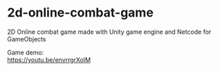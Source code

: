 # 2d-online-combat-game

2D Online combat game made with Unity game engine and Netcode for GameObjects

Game demo:<br/>
https://youtu.be/envrrgrXolM

